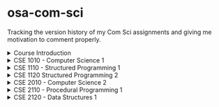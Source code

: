 # osa-com-sci
Tracking the version history of my Com Sci assignments and giving me motivation to comment properly.

<details>
  <summary>Course Introduction</summary>

  Introductory Assignment - How to Make a Peanut Butter Sandwich
</details>

<details>
  <summary>CSE 1010 - Computer Science 1</summary>

  Exercises & Activities | Weighting (Total 10%)
  ---------------------- | ---------------------
  Exercise 1 - Computer Science is Changing Everything | 15%
  Exercise 2 - Early Computing | 15%
  Exercise 3 - Electronic Computing | 15%
  Exercise 4 - Boolean Logic  & Logic Gates | 25%
  Exercise 5 - Binary Data | 30%

  ---

  Assignments | Weighting (Total 60%)
  ----------- | ---------------------
  Assignment 1 - What is Computer Science? | 10%
  Assignment 2 - Who Works in Computer Science? | 15%
  Assignment 3 - Boolean Logic | 30%
  Assignment 4 - Von Neumann Architecture | 15%
  Assignment 5 - Programming Languages | 30%

  ---

  Course Project | Weighting (Total 30%)
  -------------- | ---------------------
  Course Project -  Software Development & Code of Ethics | 100%
</details>

<details>
  <summary>CSE 1110 - Structured Programming 1</summary>

  Exercises & Activities | Weighting (Total 10%)
  ---------------------- | ---------------------
  Exercise 1 - Pixels | 15%
  Exercise 2 - RGB | 15%
  Exercise 3 - Error Handling | 25%
  Exercise 4 - Creating Variables and Functions | 50%

  ---

  Assignments | Weighting (Total 60%)
  ----------- | ---------------------
  Assignment 1 - Snowman | 30%
  Assignment 2 - Etch-a-Sketch | 30%
  Assignment 3 - Pythagoras | 40%

  ---

  Course Project | Weighting (Total 30%)
  -------------- | ---------------------
  Course Project - Paint By Dot | 100%
</details>

<details>
  <summary>CSE 1120 Structured Programming 2</summary>

  Exercises & Activities | Weighting (Total 10%)
  --------- | ---------------------
  Exercise 1 - If, Else and Else If Statements | 25%
  Exercise 2 - Logic Operators | 25%
  Exercise 3 - While Loops | 25%
  Exercise 4 - For Loops | 25%

  ---

  Assignments | Weighting (Total 60%)
  ----------- | ---------------------
  Assignment 1 - Big Piano | 30%
  Assignment 2 - Pong | 35%
  Assignment 3 - Whac-A-Mole | 35%

  ---

  Course Project | Weighting (Total 30%)
  -------------- | ---------------------
  Course Project - Frogger | 100%
</details>

<details>
  <summary>CSE 2010 - Computer Science 2</summary>

  Unfortunately, I was unable to find the mark distribution for this course.

  Exercises
  - Exercise 1 - Developments in IT
  - Exercise 2 - Human Interaction wtih Systems
  - Exercise 3 - Hardware Matters
  - Exercise 4 - Warnier Orr Diagrams

  ---

  Assignments 
  - Assignment 1 - Computer Science Timeline
  - Assignment 2 - System Planning
  - Assignment 3 - System Design
  - Assignment 4 - Computer Organization

  ---

  Course Project
  - Course Project - Sophia
</details>

<details>
  <summary>CSE 2110 - Procedural Programming 1</summary>

  Exercises 
  - Exercise 1 - Functions
  - Exercise 2 - Dragon Realm
  - Exercise 3 - More Functions

  ---

  Assignments
  - Assignment 1 - Procedural Programming
  - Assignment 2 - Triangle Crawlers
  - Assignment 3 - TI-150

  ---

  Course Project
  - Course Project - Zero Hour
</details>

<details>
  <summary>CSE 2120 - Data Structures 1</summary>

  Exercises | Weighting (Total 30%)
  --------- | ---------------------
  Exercise 1 - Data Structures | 5% of total
  Exercise 2 - Hangman | 5% of total
  Exercise 3 - Pseudocode | 10% of total
  Exercise 4 - More Data Structures | 10% of total

  ---

  Assignments | Weighting (Total 45%)
  ----------- | ---------------------
  Assignment 1 - Data Structures | 10% of total
  Assignment 2 - Cryptography (omitted) | 15% of total
  Assignment 3 - Battleship | 20% of total

  ---

  Course Project | Weighting (Total 25%)
  -------------- | ---------------------
  Course Project - Game (Pacman, Centipede, Zero Hour) | 25% of total
</details>

